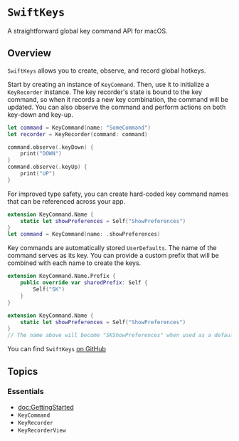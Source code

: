 # ``SwiftKeys``

A straightforward global key command API for macOS.

## Overview

`SwiftKeys` allows you to create, observe, and record global hotkeys.

Start by creating an instance of ``KeyCommand``. Then, use it to initialize a ``KeyRecorder`` instance. The key recorder's state is bound to the key command, so when it records a new key combination, the command will be updated. You can also observe the command and perform actions on both key-down and key-up.

```swift
let command = KeyCommand(name: "SomeCommand")
let recorder = KeyRecorder(command: command)

command.observe(.keyDown) {
    print("DOWN")
}
command.observe(.keyUp) {
    print("UP")
}
```

For improved type safety, you can create hard-coded key command names that can be referenced across your app.

```swift
extension KeyCommand.Name {
    static let showPreferences = Self("ShowPreferences")
}
let command = KeyCommand(name: .showPreferences)
```

Key commands are automatically stored `UserDefaults`. The name of the command serves as its key. You can provide a custom prefix that will be combined with each name to create the keys.

```swift
extension KeyCommand.Name.Prefix {
    public override var sharedPrefix: Self { 
        Self("SK") 
    }
}

extension KeyCommand.Name {
    static let showPreferences = Self("ShowPreferences")
}
// The name above will become "SKShowPreferences" when used as a defaults key.
```

You can find `SwiftKeys` [on GitHub](https://github.com/jordanbaird/SwiftKeys)

## Topics

### Essentials

- <doc:GettingStarted>
- ``KeyCommand``
- ``KeyRecorder``
- ``KeyRecorderView``
